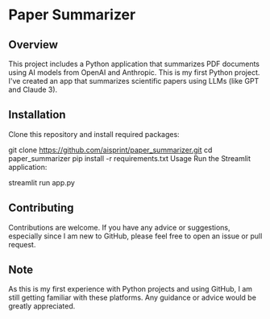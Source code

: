 # Paper Summarizer

## Overview
This project includes a Python application that summarizes PDF documents using AI models from OpenAI and Anthropic. This is my first Python project. I've created an app that summarizes scientific papers using LLMs (like GPT and Claude 3).

## Installation
Clone this repository and install required packages:

git clone https://github.com/aisprint/paper_summarizer.git
cd paper_summarizer
pip install -r requirements.txt
Usage
Run the Streamlit application:

streamlit run app.py

## Contributing
Contributions are welcome. If you have any advice or suggestions, especially since I am new to GitHub, please feel free to open an issue or pull request.

## Note
As this is my first experience with Python projects and using GitHub, I am still getting familiar with these platforms. Any guidance or advice would be greatly appreciated.
